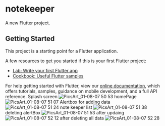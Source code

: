 # notekeeper

A new Flutter project.

## Getting Started

This project is a starting point for a Flutter application.

A few resources to get you started if this is your first Flutter project:

- [Lab: Write your first Flutter app](https://flutter.dev/docs/get-started/codelab)
- [Cookbook: Useful Flutter samples](https://flutter.dev/docs/cookbook)

For help getting started with Flutter, view our
[online documentation](https://flutter.dev/docs), which offers tutorials,
samples, guidance on mobile development, and a full API reference. Splash screen
![PicsArt_01-08-07 50 53](https://user-images.githubusercontent.com/83277996/148667128-cd8dbf62-c42c-4714-a904-b5e3bbbdb43b.jpg)
homePage
![PicsArt_01-08-07 51 07](https://user-images.githubusercontent.com/83277996/148667130-d494c9bd-1db8-42b9-aecc-508ffcda162a.jpg)
Alertbox for adding data  
![PicsArt_01-08-07 51 24](https://user-images.githubusercontent.com/83277996/148667134-ac4b3246-ed27-450d-bafa-558634a6b771.jpg)
note keeper list
![PicsArt_01-08-07 51 38](https://user-images.githubusercontent.com/83277996/148667138-161e5135-1eac-43f6-bbc3-b6fba67efa0f.jpg)
deleting alertBox
![PicsArt_01-08-07 51 53](https://user-images.githubusercontent.com/83277996/148667144-5a1580de-44a8-4a02-95bb-fb9de1ad498f.jpg)
after updaing
![PicsArt_01-08-07 52 12](https://user-images.githubusercontent.com/83277996/148667149-25a007da-977b-4b56-8dcd-555c3a5d3bd7.jpg)
after deleting all data
![PicsArt_01-08-07 52 28](https://user-images.githubusercontent.com/83277996/148667152-45c7f1db-a3f1-41ab-95a9-98ef34957327.jpg)

